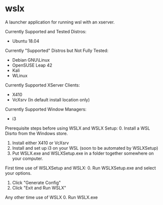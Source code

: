 # wslx
A launcher application for running wsl with an xserver.

Currently Supported and Tested Distros:
* Ubuntu 18.04

Currently "Supported" Distros but Not Fully Tested:
* Debian GNU\Linux
* OpenSUSE Leap 42
* Kali
* WLinux

Currently Supported XServer Clients:
* X410
* VcXsrv (In default install location only)

Currently Supported Window Managers:
* i3

Prerequisite steps before using WSLX and WSLX Setup:
0. Install a WSL Disrto from the Windows store.
1. Install either X410 or VcXsrv
2. Install and set up i3 on your WSL (soon to be automated by WSLXSetup)
3. Put WSLX.exe and WSLXSetup.exe in a folder together somewhere on your computer.

First time use of WSLXSetup and WSLX:
0. Run WSLXSetup.exe and select your options.
1. Click "Generate Config"
2. Click "Exit and Run WSLX"

Any other time use of WSLX
0. Run WSLX.exe
